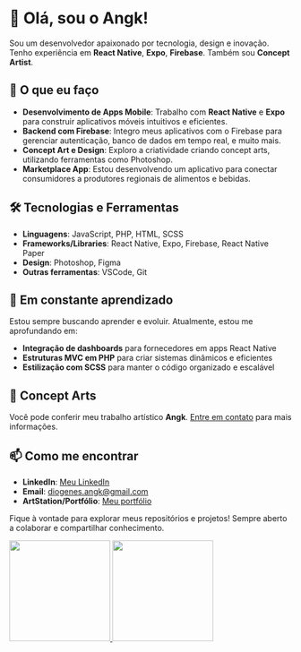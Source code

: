# 👋 Olá, sou o Angk!

Sou um desenvolvedor apaixonado por tecnologia, design e inovação. Tenho experiência em **React Native**, **Expo**, **Firebase**. Também sou **Concept Artist**.

## 🚀 O que eu faço
- **Desenvolvimento de Apps Mobile**: Trabalho com **React Native** e **Expo** para construir aplicativos móveis intuitivos e eficientes.
- **Backend com Firebase**: Integro meus aplicativos com o Firebase para gerenciar autenticação, banco de dados em tempo real, e muito mais.
- **Concept Art e Design**: Exploro a criatividade criando concept arts, utilizando ferramentas como Photoshop.
- **Marketplace App**: Estou desenvolvendo um aplicativo para conectar consumidores a produtores regionais de alimentos e bebidas.

## 🛠️ Tecnologias e Ferramentas
- **Linguagens**: JavaScript, PHP, HTML, SCSS
- **Frameworks/Libraries**: React Native, Expo, Firebase, React Native Paper
- **Design**: Photoshop, Figma
- **Outras ferramentas**: VSCode, Git

## 🌱 Em constante aprendizado
Estou sempre buscando aprender e evoluir. Atualmente, estou me aprofundando em:
- **Integração de dashboards** para fornecedores em apps React Native
- **Estruturas MVC em PHP** para criar sistemas dinâmicos e eficientes
- **Estilização com SCSS** para manter o código organizado e escalável

## 🎨 Concept Arts
Você pode conferir meu trabalho artístico **Angk**. [Entre em contato](diogenes.angk@gmail.com) para mais informações.

## 📫 Como me encontrar
- **LinkedIn**: [Meu LinkedIn](https://www.linkedin.com/in/di%C3%B3genes-augusto-anghievischi-b63a06219/)
- **Email**: diogenes.angk@gmail.com
- **ArtStation/Portfólio**: [Meu portfólio](https://www.artstation.com/angk888)

Fique à vontade para explorar meus repositórios e projetos! Sempre aberto a colaborar e compartilhar conhecimento.

<div>
<a href="https://github.com/Anghievischi">
<img loading="lazy" height="180em" src="https://github-readme-stats.vercel.app/api/top-langs/?username=Anghievischi&layout=compact&langs_count=7&theme=dracula"/>
<img loading="lazy" height="180em" src="https://github-readme-stats.vercel.app/api?username=Anghievischi&show_icons=true&theme=dracula&include_all_commits=true&count_private=true"/>
</div>

